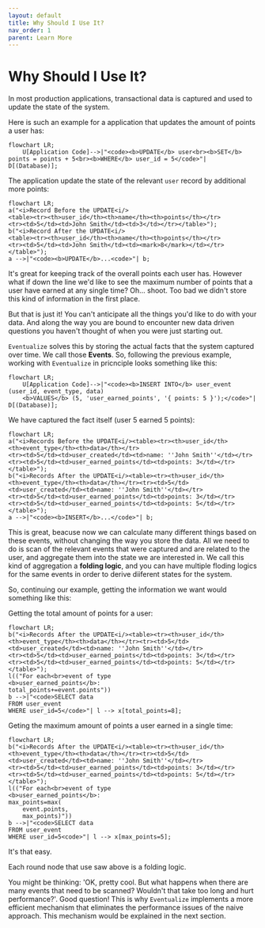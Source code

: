 ```yaml
---
layout: default
title: Why Should I Use It?
nav_order: 1
parent: Learn More
---
```


# Why Should I Use It?

In most production applications, transactional data is captured and used to update the state of the system.

Here is such an example for a application that updates the amount of points a user has:

```mermaid
flowchart LR;
    U[Application Code]-->|"<code><b>UPDATE</b> user<br><b>SET</b> points = points + 5<br><b>WHERE</b> user_id = 5</code>"| D[(Database)];
```

The application update the state of the relevant `user` record by additional more points:

```mermaid
flowchart LR;
a("<i>Record Before the UPDATE<i/>
<table><tr><th>user_id</th><th>name</th><th>points</th></tr>
<tr><td>5</td><td>John Smith</td><td>3</td></tr></table>");
b("<i>Record After the UPDATE<i/>
<table><tr><th>user_id</th><th>name</th><th>points</th></tr>
<tr><td>5</td><td>John Smith</td><td><mark>8</mark></td></tr></table>");
a -->|"<code><b>UPDATE</b>...<code>"| b;
```

It's great for keeping track of the overall points each user has.
However what if down the line we'd like to see the maximum number of points that a user have earned at any single time?
Oh... shoot. Too bad we didn't store this kind of information in the first place.

But that is just it!
You can't anticipate all the things you'd like to do with your data.
And along the way you are bound to encounter new data driven questions you haven't thought of when you were just starting out.

`Eventualize` solves this by storing the actual facts that the system captured over time. We call those **Events**. So, following the previous example, working with `Eventualize` in pricnciple looks something like this:

```mermaid
flowchart LR;
    U[Application Code]-->|"<code><b>INSERT INTO</b> user_event (user_id, event_type, data)
    <b>VALUES</b> (5, 'user_earned_points', '{ points: 5 }');</code>"| D[(Database)];
```

We have captured the fact itself (user 5 earned 5 points):

```mermaid
flowchart LR;
a("<i>Records Before the UPDATE<i/><table><tr><th>user_id</th><th>event_type</th><th>data</th></tr>
<tr><td>5</td><td>user_created</td><td>name: ''John Smith''</td></tr>
<tr><td>5</td><td>user_earned_points</td><td>points: 3</td></tr></table>");
b("<i>Records After the UPDATE<i/><table><tr><th>user_id</th><th>event_type</th><th>data</th></tr><tr><td>5</td><td>user_created</td><td>name: ''John Smith''</td></tr>
<tr><td>5</td><td>user_earned_points</td><td>points: 3</td></tr>
<tr><td>5</td><td>user_earned_points</td><td>points: 5</td></tr></table>");
a -->|"<code><b>INSERT</b>...</code>"| b;
```

This is great, beacuse now we can calculate many different things based on these events, without changing the way you store the data.
All we need to do is scan of the relevant events that were captured and are related to the user, and aggregate them into the state we are interested in. We call this kind of aggregation a **folding logic**, and you can have multiple floding logics for the same events in order to derive diiferent states for the system.

So, continuing our example, getting the information we want would something like this:

Getting the total amount of points for a user:

```mermaid
flowchart LR;
b("<i>Records After the UPDATE<i/><table><tr><th>user_id</th><th>event_type</th><th>data</th></tr><tr><td>5</td><td>user_created</td><td>name: ''John Smith''</td></tr>
<tr><td>5</td><td>user_earned_points</td><td>points: 3</td></tr>
<tr><td>5</td><td>user_earned_points</td><td>points: 5</td></tr></table>");
l(("For each<br>event of type
<b>user_earned_points</b>:
total_points+=event.points"))
b -->|"<code>SELECT data
FROM user_event
WHERE user_id=5</code>"| l --> x[total_points=8];
```

Geting the maximum amount of points a user earned in a single time:

```mermaid
flowchart LR;
b("<i>Records After the UPDATE<i/><table><tr><th>user_id</th><th>event_type</th><th>data</th></tr><tr><td>5</td><td>user_created</td><td>name: ''John Smith''</td></tr>
<tr><td>5</td><td>user_earned_points</td><td>points: 3</td></tr>
<tr><td>5</td><td>user_earned_points</td><td>points: 5</td></tr></table>");
l(("For each<br>event of type
<b>user_earned_points</b>:
max_points=max(
    event.points,
    max_points)"))
b -->|"<code>SELECT data
FROM user_event
WHERE user_id=5<code>"| l --> x[max_points=5];
```

It's that easy.

Each round node that use saw above is a folding logic.

You might be thinking: 'OK, pretty cool. But what happens when there are many events that need to be scanned? Wouldn't that take too long and hurt performance?'.
Good question!
This is why `Eventualize` implements a more efficient mechanism that eliminates the performance issues of the naive approach.
This mechanism would be explained in the next section.
